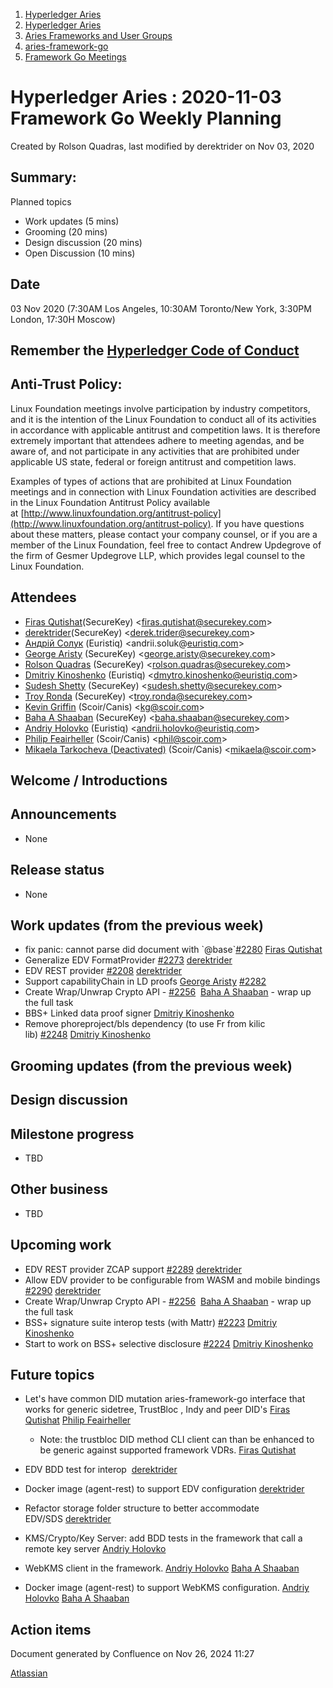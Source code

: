 1. [Hyperledger Aries](index.html)
2. [Hyperledger Aries](Hyperledger-Aries_18481154.html)
3. [Aries Frameworks and User Groups](Aries-Frameworks-and-User-Groups_18481290.html)
4. [aries-framework-go](aries-framework-go_18481606.html)
5. [Framework Go Meetings](Framework-Go-Meetings_18482076.html)

# Hyperledger Aries : 2020-11-03 Framework Go Weekly Planning

Created by Rolson Quadras, last modified by derektrider on Nov 03, 2020

## Summary:

Planned topics

- Work updates (5 mins)
- Grooming (20 mins)
- Design discussion (20 mins)
- Open Discussion (10 mins)

## Date

03 Nov 2020 (7:30AM Los Angeles, 10:30AM Toronto/New York, 3:30PM London, 17:30H Moscow)

## Remember the [Hyperledger Code of Conduct](https://lf-hyperledger.atlassian.net/wiki/display/HYP/Hyperledger+Code+of+Conduct)

## Anti-Trust Policy:

Linux Foundation meetings involve participation by industry competitors, and it is the intention of the Linux Foundation to conduct all of its activities in accordance with applicable antitrust and competition laws. It is therefore extremely important that attendees adhere to meeting agendas, and be aware of, and not participate in any activities that are prohibited under applicable US state, federal or foreign antitrust and competition laws.

Examples of types of actions that are prohibited at Linux Foundation meetings and in connection with Linux Foundation activities are described in the Linux Foundation Antitrust Policy available at [http://www.linuxfoundation.org/antitrust-policy](http://www.linuxfoundation.org/antitrust-policy). If you have questions about these matters, please contact your company counsel, or if you are a member of the Linux Foundation, feel free to contact Andrew Updegrove of the firm of Gesmer Updegrove LLP, which provides legal counsel to the Linux Foundation.

## Attendees

- [Firas Qutishat](https://lf-hyperledger.atlassian.net/wiki/people/712020:81a7fd70-5c04-4c64-80bd-5701a34d4bb8?ref=confluence)(SecureKey) &lt;firas.qutishat@securekey.com&gt;
- [derektrider](https://lf-hyperledger.atlassian.net/wiki/people/60b7f69348b89500697aa128?ref=confluence)(SecureKey) &lt;derek.trider@securekey.com&gt;
- [Андрій Солук](https://lf-hyperledger.atlassian.net/wiki/people/557058:944bd0fe-c47d-4ef3-b564-b2165534d406?ref=confluence) (Euristiq) &lt;andrii.soluk@[euristiq.com](http://euristiq.com)&gt;
- [George Aristy](https://lf-hyperledger.atlassian.net/wiki/people/712020:a54e9044-6519-4da3-84ed-b85f302c0029?ref=confluence) (SecureKey) &lt;george.aristy@securekey.com&gt;
- [Rolson Quadras](https://lf-hyperledger.atlassian.net/wiki/people/622101eec88f1000682f2f68?ref=confluence) (SecureKey) &lt;rolson.quadras@securekey.com&gt;
- [Dmitriy Kinoshenko](https://lf-hyperledger.atlassian.net/wiki/people/557058:f8587cfb-189f-48fd-99b8-0f11f3d4fc50?ref=confluence) (Euristiq) &lt;dmytro.kinoshenko@euristiq.com&gt;
- [Sudesh Shetty](https://lf-hyperledger.atlassian.net/wiki/people/62334edb867a4e0070970909?ref=confluence) (SecureKey) &lt;sudesh.shetty@securekey.com&gt;
- [Troy Ronda](https://lf-hyperledger.atlassian.net/wiki/people/557058:c854f35a-2b58-4be3-9003-ca2a67495580?ref=confluence) (SecureKey) &lt;troy.ronda@securekey.com&gt;
- [Kevin Griffin](https://lf-hyperledger.atlassian.net/wiki/people/70121:e8ea9141-eaa8-4587-8b69-bf1f7ba0a013?ref=confluence) (Scoir/Canis) &lt;kg@scoir.com&gt;
- [Baha A Shaaban](https://lf-hyperledger.atlassian.net/wiki/people/712020:c6fcc16a-f888-4bb1-bef3-41f4da326364?ref=confluence) (SecureKey) &lt;baha.shaaban@securekey.com&gt;
- [Andriy Holovko](https://lf-hyperledger.atlassian.net/wiki/people/557058:1e0c58ac-58b3-490a-807d-e7d095a0b88d?ref=confluence) (Euristiq) &lt;andrii.holovko@euristiq.com&gt;
- [Philip Feairheller](https://lf-hyperledger.atlassian.net/wiki/people/557058:17f3102b-ea71-467d-a28a-19e046028e12?ref=confluence) (Scoir/Canis) &lt;phil@scoir.com&gt;
- [Mikaela Tarkocheva (Deactivated)](https://lf-hyperledger.atlassian.net/wiki/people/557058:12be0949-3465-4537-a616-3e5d3fa61ab4?ref=confluence) (Scoir/Canis) &lt;mikaela@scoir.com&gt;

## Welcome / Introductions

## Announcements

- None

## Release status

- None

## Work updates (from the previous week)

- fix panic: cannot parse did document with \`@base\`[#2280](https://github.com/hyperledger/aries-framework-go/pull/2280) [Firas Qutishat](https://lf-hyperledger.atlassian.net/wiki/people/712020:81a7fd70-5c04-4c64-80bd-5701a34d4bb8?ref=confluence)
- Generalize EDV FormatProvider [#2273](https://github.com/hyperledger/aries-framework-go/issues/2273) [derektrider](https://lf-hyperledger.atlassian.net/wiki/people/60b7f69348b89500697aa128?ref=confluence)
- EDV REST provider [#2208](https://github.com/hyperledger/aries-framework-go/issues/2208) [derektrider](https://lf-hyperledger.atlassian.net/wiki/people/60b7f69348b89500697aa128?ref=confluence)
- Support capabilityChain in LD proofs [George Aristy](https://lf-hyperledger.atlassian.net/wiki/people/712020:a54e9044-6519-4da3-84ed-b85f302c0029?ref=confluence) [#2282](https://github.com/hyperledger/aries-framework-go/pull/2285)
- Create Wrap/Unwrap Crypto API - [#2256](https://github.com/hyperledger/aries-framework-go/issues/2256)  [Baha A Shaaban](https://lf-hyperledger.atlassian.net/wiki/people/712020:c6fcc16a-f888-4bb1-bef3-41f4da326364?ref=confluence) - wrap up the full task
- BBS+ Linked data proof signer [Dmitriy Kinoshenko](https://lf-hyperledger.atlassian.net/wiki/people/557058:f8587cfb-189f-48fd-99b8-0f11f3d4fc50?ref=confluence)
- Remove phoreproject/bls dependency (to use Fr from kilic lib) [#2248](https://github.com/hyperledger/aries-framework-go/issues/2248) [Dmitriy Kinoshenko](https://lf-hyperledger.atlassian.net/wiki/people/557058:f8587cfb-189f-48fd-99b8-0f11f3d4fc50?ref=confluence)

## Grooming updates (from the previous week)

## Design discussion

## Milestone progress

- TBD

## Other business

- TBD

## Upcoming work

- EDV REST provider ZCAP support [#2289](https://github.com/hyperledger/aries-framework-go/issues/2289) [derektrider](https://lf-hyperledger.atlassian.net/wiki/people/60b7f69348b89500697aa128?ref=confluence)
- Allow EDV provider to be configurable from WASM and mobile bindings [#2290](https://github.com/hyperledger/aries-framework-go/issues/2290) [derektrider](https://lf-hyperledger.atlassian.net/wiki/people/60b7f69348b89500697aa128?ref=confluence)
- Create Wrap/Unwrap Crypto API - [#2256](https://github.com/hyperledger/aries-framework-go/issues/2256)  [Baha A Shaaban](https://lf-hyperledger.atlassian.net/wiki/people/712020:c6fcc16a-f888-4bb1-bef3-41f4da326364?ref=confluence) - wrap up the full task
- BSS+ signature suite interop tests (with Mattr) [#2223](https://github.com/hyperledger/aries-framework-go/issues/2223) [Dmitriy Kinoshenko](https://lf-hyperledger.atlassian.net/wiki/people/557058:f8587cfb-189f-48fd-99b8-0f11f3d4fc50?ref=confluence)
- Start to work on BSS+ selective disclosure [#2224](https://github.com/hyperledger/aries-framework-go/issues/2224) [Dmitriy Kinoshenko](https://lf-hyperledger.atlassian.net/wiki/people/557058:f8587cfb-189f-48fd-99b8-0f11f3d4fc50?ref=confluence)

## Future topics

- Let's have common DID mutation aries-framework-go interface that works for generic sidetree, TrustBloc , Indy and peer DID's [Firas Qutishat](https://lf-hyperledger.atlassian.net/wiki/people/712020:81a7fd70-5c04-4c64-80bd-5701a34d4bb8?ref=confluence) [Philip Feairheller](https://lf-hyperledger.atlassian.net/wiki/people/557058:17f3102b-ea71-467d-a28a-19e046028e12?ref=confluence)
  
  - Note: the trustbloc DID method CLI client can than be enhanced to be generic against supported framework VDRs. [Firas Qutishat](https://lf-hyperledger.atlassian.net/wiki/people/712020:81a7fd70-5c04-4c64-80bd-5701a34d4bb8?ref=confluence)
- EDV BDD test for interop  [derektrider](https://lf-hyperledger.atlassian.net/wiki/people/60b7f69348b89500697aa128?ref=confluence)
- Docker image (agent-rest) to support EDV configuration [derektrider](https://lf-hyperledger.atlassian.net/wiki/people/60b7f69348b89500697aa128?ref=confluence)
- Refactor storage folder structure to better accommodate EDV/SDS [derektrider](https://lf-hyperledger.atlassian.net/wiki/people/60b7f69348b89500697aa128?ref=confluence)
- KMS/Crypto/Key Server: add BDD tests in the framework that call a remote key server [Andriy Holovko](https://lf-hyperledger.atlassian.net/wiki/people/557058:1e0c58ac-58b3-490a-807d-e7d095a0b88d?ref=confluence)
- WebKMS client in the framework. [Andriy Holovko](https://lf-hyperledger.atlassian.net/wiki/people/557058:1e0c58ac-58b3-490a-807d-e7d095a0b88d?ref=confluence) [Baha A Shaaban](https://lf-hyperledger.atlassian.net/wiki/people/712020:c6fcc16a-f888-4bb1-bef3-41f4da326364?ref=confluence)
- Docker image (agent-rest) to support WebKMS configuration. [Andriy Holovko](https://lf-hyperledger.atlassian.net/wiki/people/557058:1e0c58ac-58b3-490a-807d-e7d095a0b88d?ref=confluence) [Baha A Shaaban](https://lf-hyperledger.atlassian.net/wiki/people/712020:c6fcc16a-f888-4bb1-bef3-41f4da326364?ref=confluence)

## Action items

Document generated by Confluence on Nov 26, 2024 11:27

[Atlassian](http://www.atlassian.com/)
